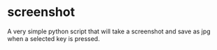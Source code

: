 # screenshot
A very simple python script that will take a screenshot and save as jpg when a selected key is pressed.
